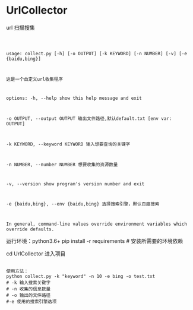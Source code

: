 # UrlCollector
url 扫描搜集

<code>

usage: collect.py [-h] [-o OUTPUT] [-k KEYWORD] [-n NUMBER] [-v] [-e {baidu,bing}]


这是一个自定义url收集程序


options:
  -h, --help            show this help message and exit

  -o OUTPUT, --output OUTPUT
                        输出文件路径,默认default.txt [env var: OUTPUT]

  -k KEYWORD, --keyword KEYWORD
                        输入想要查询的关键字

  -n NUMBER, --number NUMBER
                        想要收集的资源数量

  -v, --version         show program's version number and exit

  -e {baidu,bing}, --env {baidu,bing}
                        选择搜索引擎，默认百度搜索


 In general, command-line values override environment variables which override defaults.
</code>

运行环境：python3.6+
pip install -r requirements # 安装所需要的环境依赖

cd UrlCollector 进入项目


<code> 
使用方法：
python collect.py -k "keyword" -n 10 -e bing -o test.txt 
# -k 输入搜索关键字
# -n 收集的信息数量
# -o 输出的文件路径
#-e 使用的搜索引擎选项
</code>
</code>